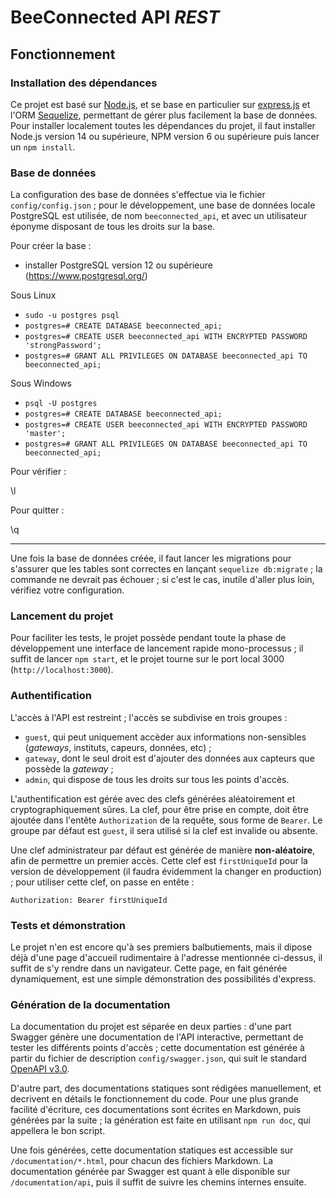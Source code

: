 # BeeConnected API *REST*

## Fonctionnement

### Installation des dépendances

Ce projet est basé sur [Node.js](https://nodejs.org/en/), et se base en particulier sur [express.js](https://expressjs.com/) et l'ORM [Sequelize](https://sequelize.org/), permettant de gérer plus facilement la base de données. Pour installer localement toutes les dépendances du projet, il faut installer Node.js version 14 ou supérieure, NPM version 6 ou supérieure puis lancer un `npm install`.

### Base de données

La configuration des base de données s'effectue via le fichier `config/config.json` ; pour le développement, une base de données locale PostgreSQL est utilisée, de nom `beeconnected_api`, et avec un utilisateur éponyme disposant de tous les droits sur la base.

Pour créer la base :

- installer PostgreSQL version 12 ou supérieure (https://www.postgresql.org/)

Sous Linux

- `sudo -u postgres psql`
- `postgres=# CREATE DATABASE beeconnected_api;`
- `postgres=# CREATE USER beeconnected_api WITH ENCRYPTED PASSWORD 'strongPassword';`
- `postgres=# GRANT ALL PRIVILEGES ON DATABASE beeconnected_api TO beeconnected_api;`

Sous Windows

- `psql -U postgres`
- `postgres=# CREATE DATABASE beeconnected_api;`
- `postgres=# CREATE USER beeconnected_api WITH ENCRYPTED PASSWORD 'master';`
- `postgres=# GRANT ALL PRIVILEGES ON DATABASE beeconnected_api TO beeconnected_api;`

Pour vérifier :

\l

Pour quitter :

\q

-----------------

Une fois la base de données créée, il faut lancer les migrations pour s'assurer que les tables sont correctes en lançant `sequelize db:migrate` ; la commande ne devrait pas échouer ; si c'est le cas, inutile d'aller plus loin, vérifiez votre configuration.

### Lancement du projet

Pour faciliter les tests, le projet possède pendant toute la phase de développement une interface de lancement rapide mono-processus ; il suffit de lancer `npm start`, et le projet tourne sur le port local 3000 (`http://localhost:3000`).

### Authentification

L'accès à l'API est restreint ; l'accès se subdivise en trois groupes :

- `guest`, qui peut uniquement accèder aux informations non-sensibles (*gateways*, instituts, capeurs, données, etc) ;
- `gateway`, dont le seul droit est d'ajouter des données aux capteurs que possède la *gateway* ;
- `admin`, qui dispose de tous les droits sur tous les points d'accès.

L'authentification est gérée avec des clefs générées aléatoirement et cryptographiquement sûres. La clef, pour être prise en compte, doit être ajoutée dans l'entête `Authorization` de la requête, sous forme de `Bearer`. Le groupe par défaut est `guest`, il sera utilisé si la clef est invalide ou absente.

Une clef administrateur par défaut est générée de manière **non-aléatoire**, afin de permettre un premier accès. Cette clef est `firstUniqueId` pour la version de développement (il faudra évidemment la changer en production) ; pour utiliser cette clef, on passe en entête :

```
Authorization: Bearer firstUniqueId
```

### Tests et démonstration

Le projet n'en est encore qu'à ses premiers balbutiements, mais il dipose déjà d'une page d'accueil rudimentaire à l'adresse mentionnée ci-dessus, il suffit de s'y rendre dans un navigateur. Cette page, en fait générée dynamiquement, est une simple démonstration des possibilités d'express.

### Génération de la documentation

La documentation du projet est séparée en deux parties : d'une part Swagger génère une documentation de l'API interactive, permettant de tester les différents points d'accès ; cette documentation est générée à partir du fichier de description `config/swagger.json`, qui suit le standard [OpenAPI v3.0](https://swagger.io/specification/).

D'autre part, des documentations statiques sont rédigées manuellement, et decrivent en détails le fonctionnement du code. Pour une plus grande facilité d'écriture, ces documentations sont écrites en Markdown, puis générées par la suite ; la génération est faite en utilisant `npm run doc`, qui appellera le bon script.

Une fois générées, cette documentation statiques est accessible sur `/documentation/*.html`, pour chacun des fichiers Markdown. La documentation générée par Swagger est quant à elle disponible sur `/documentation/api`, puis il suffit de suivre les chemins internes ensuite.
